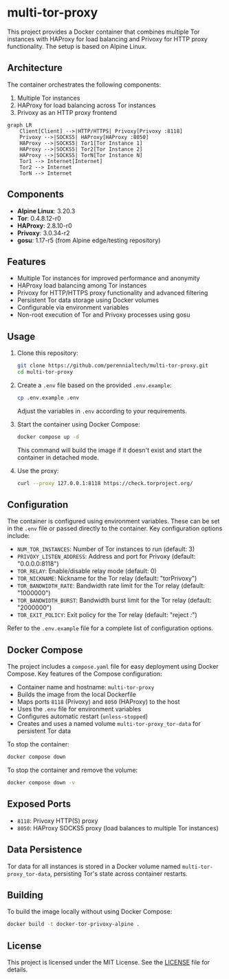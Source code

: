 # multi-tor-proxy

This project provides a Docker container that combines multiple Tor instances with HAProxy for load balancing and Privoxy for HTTP proxy functionality. The setup is based on Alpine Linux.

## Architecture

The container orchestrates the following components:

1. Multiple Tor instances
2. HAProxy for load balancing across Tor instances
3. Privoxy as an HTTP proxy frontend

```mermaid
graph LR
    Client[Client] -->|HTTP/HTTPS| Privoxy[Privoxy :8118]
    Privoxy -->|SOCKS5| HAProxy[HAProxy :8050]
    HAProxy -->|SOCKS5| Tor1[Tor Instance 1]
    HAProxy -->|SOCKS5| Tor2[Tor Instance 2]
    HAProxy -->|SOCKS5| TorN[Tor Instance N]
    Tor1 --> Internet[Internet]
    Tor2 --> Internet
    TorN --> Internet
```

## Components

- **Alpine Linux**: 3.20.3
- **Tor**: 0.4.8.12-r0
- **HAProxy**: 2.8.10-r0
- **Privoxy**: 3.0.34-r2
- **gosu**: 1.17-r5 (from Alpine edge/testing repository)

## Features

- Multiple Tor instances for improved performance and anonymity
- HAProxy load balancing among Tor instances
- Privoxy for HTTP/HTTPS proxy functionality and advanced filtering
- Persistent Tor data storage using Docker volumes
- Configurable via environment variables
- Non-root execution of Tor and Privoxy processes using gosu

## Usage

1. Clone this repository:

   ```sh
   git clone https://github.com/perennialtech/multi-tor-proxy.git
   cd multi-tor-proxy
   ```

2. Create a `.env` file based on the provided `.env.example`:

   ```sh
   cp .env.example .env
   ```

   Adjust the variables in `.env` according to your requirements.

3. Start the container using Docker Compose:

   ```sh
   docker compose up -d
   ```

   This command will build the image if it doesn't exist and start the container in detached mode.

4. Use the proxy:

   ```sh
   curl --proxy 127.0.0.1:8118 https://check.torproject.org/
   ```

## Configuration

The container is configured using environment variables. These can be set in the `.env` file or passed directly to the container. Key configuration options include:

- `NUM_TOR_INSTANCES`: Number of Tor instances to run (default: 3)
- `PRIVOXY_LISTEN_ADDRESS`: Address and port for Privoxy (default: "0.0.0.0:8118")
- `TOR_RELAY`: Enable/disable relay mode (default: 0)
- `TOR_NICKNAME`: Nickname for the Tor relay (default: "torPrivoxy")
- `TOR_BANDWIDTH_RATE`: Bandwidth rate limit for the Tor relay (default: "1000000")
- `TOR_BANDWIDTH_BURST`: Bandwidth burst limit for the Tor relay (default: "2000000")
- `TOR_EXIT_POLICY`: Exit policy for the Tor relay (default: "reject *:*")

Refer to the `.env.example` file for a complete list of configuration options.

## Docker Compose

The project includes a `compose.yaml` file for easy deployment using Docker Compose. Key features of the Compose configuration:

- Container name and hostname: `multi-tor-proxy`
- Builds the image from the local Dockerfile
- Maps ports `8118` (Privoxy) and `8050` (HAProxy) to the host
- Uses the `.env` file for environment variables
- Configures automatic restart (`unless-stopped`)
- Creates and uses a named volume `multi-tor-proxy_tor-data` for persistent Tor data

To stop the container:

```sh
docker compose down
```

To stop the container and remove the volume:

```sh
docker compose down -v
```

## Exposed Ports

- `8118`: Privoxy HTTP(S) proxy
- `8050`: HAProxy SOCKS5 proxy (load balances to multiple Tor instances)

## Data Persistence

Tor data for all instances is stored in a Docker volume named `multi-tor-proxy_tor-data`, persisting Tor's state across container restarts.

## Building

To build the image locally without using Docker Compose:

```sh
docker build -t docker-tor-privoxy-alpine .
```

## License

This project is licensed under the MIT License. See the [LICENSE](LICENSE) file for details.
